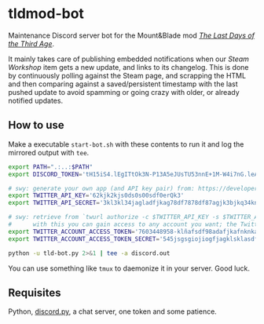 # tldmod-bot
Maintenance Discord server bot for the Mount&Blade mod *[The Last Days of the Third Age](https://discord.gg/uczcz34)*.

It mainly takes care of publishing embedded notifications when our _Steam Workshop_ item gets a new update, and links to its changelog.
This is done by continuously polling against the Steam page, and scrapping the HTML and then comparing against a saved/persistent timestamp with the last pushed update to avoid spamming or going crazy with older, or already notified updates.

## How to use
Make a executable `start-bot.sh` with these contents to run it and log the mirrored output with `tee`.
```bash
export PATH=".:..:$PATH"
export DISCORD_TOKEN='tH15iS4.lEgITtOk3N-P13A5eJUsTU53nnE+1M-W4i7nG.leAkd'

# swy: generate your own app (and API key pair) from: https://developer.twitter.com/apps
export TWITTER_API_KEY='62kjk2kjs0ds0s00sdf0erQk3'
export TWITTER_API_SECRET='3kl3kl34jagladfjkag78df7878df87agjk3bjkq34kngjkgak'

# swy: retrieve from `twurl authorize -c $TWITTER_API_KEY -s $TWITTER_API_SECRET; cat ~/.twurlrc` (copy 'token' and 'secret')
#      with this you can gain access to any account you want; the Twitter app account can be different from the access-token account
export TWITTER_ACCOUNT_ACCESS_TOKEN='7603448958-klñafsdf98adafjkafnknkaggjkagjkgajklasd'
export TWITTER_ACCOUNT_ACCESS_TOKEN_SECRET='545jsgsgiojiogfjagklsklasdfklfklñ5ga9agr9$g'

python -u tld-bot.py 2>&1 | tee -a discord.out
```

You can use something like `tmux` to daemonize it in your server. Good luck.

## Requisites

Python, [discord.py](https://discordpy.readthedocs.io/en/latest/), a chat server, one token and some patience.
